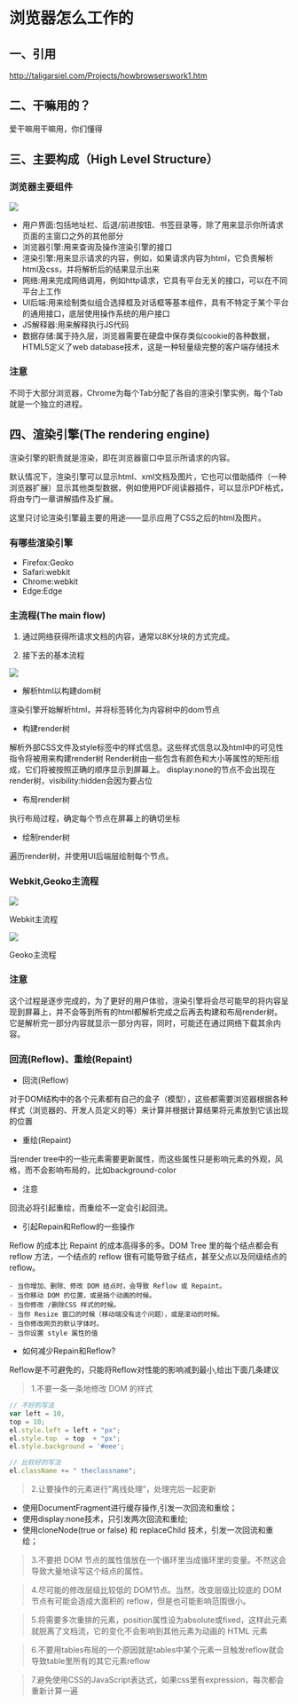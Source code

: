 # 浏览器怎么工作的

## 一、引用

http://taligarsiel.com/Projects/howbrowserswork1.htm

## 二、干嘛用的？

爱干嘛用干嘛用，你们懂得

## 三、主要构成（High Level Structure）

### 浏览器主要组件

![](./images/01.png)

- 用户界面:包括地址栏、后退/前进按钮、书签目录等，除了用来显示你所请求页面的主窗口之外的其他部分
- 浏览器引擎:用来查询及操作渲染引擎的接口
- 渲染引擎:用来显示请求的内容，例如，如果请求内容为html，它负责解析html及css，并将解析后的结果显示出来
- 网络:用来完成网络调用，例如http请求，它具有平台无关的接口，可以在不同平台上工作
- UI后端:用来绘制类似组合选择框及对话框等基本组件，具有不特定于某个平台的通用接口，底层使用操作系统的用户接口
- JS解释器:用来解释执行JS代码
- 数据存储:属于持久层，浏览器需要在硬盘中保存类似cookie的各种数据，HTML5定义了web database技术，这是一种轻量级完整的客户端存储技术

### 注意

不同于大部分浏览器，Chrome为每个Tab分配了各自的渲染引擎实例，每个Tab就是一个独立的进程。

## 四、渲染引擎(The rendering engine)

渲染引擎的职责就是渲染，即在浏览器窗口中显示所请求的内容。

默认情况下，渲染引擎可以显示html、xml文档及图片，它也可以借助插件（一种浏览器扩展）显示其他类型数据，例如使用PDF阅读器插件，可以显示PDF格式，将由专门一章讲解插件及扩展。

这里只讨论渲染引擎最主要的用途——显示应用了CSS之后的html及图片。

### 有哪些渲染引擎

- Firefox:Geoko
- Safari:webkit
- Chrome:webkit
- Edge:Edge

### 主流程(The main flow)

1. 通过网络获得所请求文档的内容，通常以8K分块的方式完成。

2. 接下去的基本流程

![](./images/02.png)

* 解析html以构建dom树

渲染引擎开始解析html，并将标签转化为内容树中的dom节点

* 构建render树

解析外部CSS文件及style标签中的样式信息。这些样式信息以及html中的可见性指令将被用来构建render树
Render树由一些包含有颜色和大小等属性的矩形组成，它们将被按照正确的顺序显示到屏幕上。
display:none的节点不会出现在render树，visibility:hidden会因为要占位

* 布局render树

执行布局过程，确定每个节点在屏幕上的确切坐标

* 绘制render树

遍历render树，并使用UI后端层绘制每个节点。

### Webkit,Geoko主流程

![](./images/03.png)

Webkit主流程

![](./images/04.jpg)

Geoko主流程

### 注意

这个过程是逐步完成的，为了更好的用户体验，渲染引擎将会尽可能早的将内容呈现到屏幕上，并不会等到所有的html都解析完成之后再去构建和布局render树。它是解析完一部分内容就显示一部分内容，同时，可能还在通过网络下载其余内容。


### 回流(Reflow)、重绘(Repaint)

- 回流(Reflow)

对于DOM结构中的各个元素都有自己的盒子（模型），这些都需要浏览器根据各种样式（浏览器的、开发人员定义的等）来计算并根据计算结果将元素放到它该出现的位置

- 重绘(Repaint)

当render tree中的一些元素需要更新属性，而这些属性只是影响元素的外观，风格，而不会影响布局的，比如background-color

- 注意

回流必将引起重绘，而重绘不一定会引起回流。

- 引起Repain和Reflow的一些操作

Reflow 的成本比 Repaint 的成本高得多的多。DOM Tree 里的每个结点都会有 reflow 方法，一个结点的 reflow 很有可能导致子结点，甚至父点以及同级结点的 reflow。 

	- 当你增加、删除、修改 DOM 结点时，会导致 Reflow 或 Repaint。 
	- 当你移动 DOM 的位置，或是搞个动画的时候。 
	- 当你修改 /删除CSS 样式的时候。 
	- 当你 Resize 窗口的时候（移动端没有这个问题），或是滚动的时候。 
	- 当你修改网页的默认字体时。 
	- 当你设置 style 属性的值 

- 如何减少Repain和Reflow?

Reflow是不可避免的，只能将Reflow对性能的影响减到最小,给出下面几条建议

> 1.不要一条一条地修改 DOM 的样式

```javascript
// 不好的写法
var left = 10,
top = 10;
el.style.left = left + "px";
el.style.top  = top  + "px";
el.style.background = '#eee'; 

// 比较好的写法
el.className += " theclassname";    
```
> 2.让要操作的元素进行”离线处理”，处理完后一起更新 

* 使用DocumentFragment进行缓存操作,引发一次回流和重绘；
* 使用display:none技术，只引发两次回流和重绘;
* 使用cloneNode(true or false) 和 replaceChild 技术，引发一次回流和重绘； 

> 3.不要把 DOM 节点的属性值放在一个循环里当成循环里的变量。不然这会导致大量地读写这个结点的属性。 

> 4.尽可能的修改层级比较低的 DOM节点。当然，改变层级比较底的 DOM节点有可能会造成大面积的 reflow，但是也可能影响范围很小。 

> 5.将需要多次重排的元素，position属性设为absolute或fixed，这样此元素就脱离了文档流，它的变化不会影响到其他元素为动画的 HTML 元素

> 6.不要用tables布局的一个原因就是tables中某个元素一旦触发reflow就会导致table里所有的其它元素reflow

> 7.避免使用CSS的JavaScript表达式，如果css里有expression，每次都会重新计算一遍

